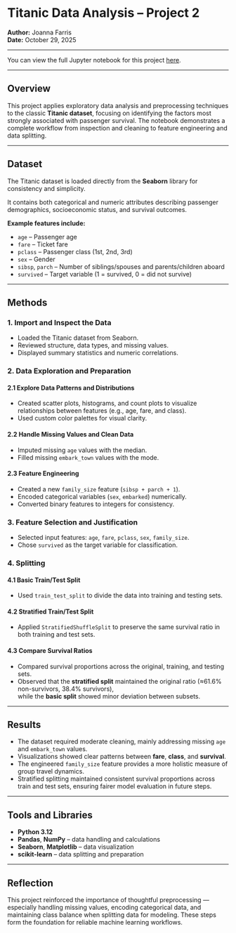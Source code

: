 # Titanic Data Analysis – Project 2  
**Author:** Joanna Farris  
**Date:** October 29, 2025

---
You can view the full Jupyter notebook for this project [here](https://github.com/Pojetta/applied-ml-farris/blob/main/notebooks/project02/ml02_farris.ipynb).

---
## Overview  
This project applies exploratory data analysis and preprocessing techniques to the classic **Titanic dataset**, focusing on identifying the factors most strongly associated with passenger survival. The notebook demonstrates a complete workflow from inspection and cleaning to feature engineering and data splitting.  

---

## Dataset  
The Titanic dataset is loaded directly from the **Seaborn** library for consistency and simplicity.

It contains both categorical and numeric attributes describing passenger demographics, socioeconomic status, and survival outcomes.  

**Example features include:**  
- `age` – Passenger age  
- `fare` – Ticket fare  
- `pclass` – Passenger class (1st, 2nd, 3rd)  
- `sex` – Gender  
- `sibsp`, `parch` – Number of siblings/spouses and parents/children aboard  
- `survived` – Target variable (1 = survived, 0 = did not survive)  

---

## Methods  

### 1. Import and Inspect the Data  
- Loaded the Titanic dataset from Seaborn.  
- Reviewed structure, data types, and missing values.  
- Displayed summary statistics and numeric correlations.  

### 2. Data Exploration and Preparation  

#### 2.1 Explore Data Patterns and Distributions  
- Created scatter plots, histograms, and count plots to visualize relationships between features (e.g., age, fare, and class).  
- Used custom color palettes for visual clarity.  

#### 2.2 Handle Missing Values and Clean Data  
- Imputed missing `age` values with the median.  
- Filled missing `embark_town` values with the mode.  

#### 2.3 Feature Engineering  
- Created a new `family_size` feature (`sibsp + parch + 1`).  
- Encoded categorical variables (`sex`, `embarked`) numerically.  
- Converted binary features to integers for consistency.  

### 3. Feature Selection and Justification  
- Selected input features: `age`, `fare`, `pclass`, `sex`, `family_size`.  
- Chose `survived` as the target variable for classification.  

### 4. Splitting  

#### 4.1 Basic Train/Test Split  
- Used `train_test_split` to divide the data into training and testing sets.  

#### 4.2 Stratified Train/Test Split  
- Applied `StratifiedShuffleSplit` to preserve the same survival ratio in both training and test sets.  

#### 4.3 Compare Survival Ratios  
- Compared survival proportions across the original, training, and testing sets.  
- Observed that the **stratified split** maintained the original ratio (≈61.6% non-survivors, 38.4% survivors),  
  while the **basic split** showed minor deviation between subsets.  



---

## Results  
- The dataset required moderate cleaning, mainly addressing missing `age` and `embark_town` values.  
- Visualizations showed clear patterns between **fare**, **class**, and **survival**.  
- The engineered `family_size` feature provides a more holistic measure of group travel dynamics.  
- Stratified splitting maintained consistent survival proportions across train and test sets, ensuring fairer model evaluation in future steps.  

---

## Tools and Libraries  
- **Python 3.12**  
- **Pandas**, **NumPy** – data handling and calculations  
- **Seaborn**, **Matplotlib** – data visualization  
- **scikit-learn** – data splitting and preparation  

---

## Reflection  
This project reinforced the importance of thoughtful preprocessing — especially handling missing values, encoding categorical data, and maintaining class balance when splitting data for modeling. These steps form the foundation for reliable machine learning workflows.  
